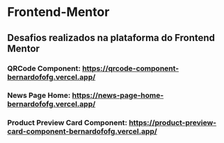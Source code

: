 # Frontend-Mentor
## Desafios realizados na plataforma do Frontend Mentor


### QRCode Component: https://qrcode-component-bernardofofg.vercel.app/

### News Page Home: https://news-page-home-bernardofofg.vercel.app/

### Product Preview Card Component: https://product-preview-card-component-bernardofofg.vercel.app/

